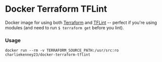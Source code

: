 # Docker Terraform TFLint

Docker image for using both [Terraform](https://github.com/hashicorp/terraform) and [TFLint](https://github.com/wata727/tflint) -- perfect if you're using modules (and need to run `$ terraform get` before you lint).

### Usage

```shell
docker run --rm -v TERRAFORM_SOURCE_PATH:/usr/src:ro charliekenney23/docker-terraform-tflint 
```
